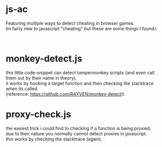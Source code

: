 # js-ac
Featuring multiple ways to detect cheating in browser games.\
Im fairly new to javascript "cheating" but these are some things I found:\


<br>


# monkey-detect.js
this little code-snippet can detect tampermonkey scripts (and even call them out by their name in theory).\
it works by hooking a target function and then checking the stacktrace when its called.\
(reference: https://github.com/R4YVEN/monkey-detect)\


# proxy-check.js
the easiest trick i could find to checking if a function is being proxied.\
due to their nature you normally cannot detect proxies in javascript.\
this works by checking the stacktrace (again).
